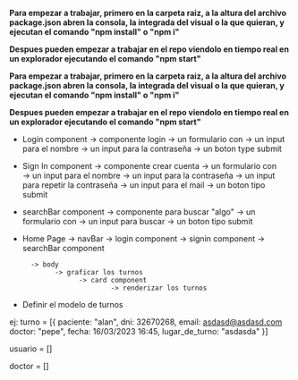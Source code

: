 **Para empezar a trabajar, primero en la carpeta raiz, a la altura del archivo package.json abren la consola, la integrada del visual o la que quieran, y ejecutan el comando "npm install" o "npm i"**

**Despues pueden empezar a trabajar en el repo viendolo en tiempo real en un explorador ejecutando el comando "npm start"**

**Para empezar a trabajar, primero en la carpeta raiz, a la altura del archivo package.json abren la consola, la integrada del visual o la que quieran, y ejecutan el comando "npm install" o "npm i"**

**Despues pueden empezar a trabajar en el repo viendolo en tiempo real en un explorador ejecutando el comando "npm start"**


* Login component -> componente login
        -> un formulario con
            -> un input para el nombre
            -> un input para la contraseña
            -> un boton type submit

* Sign In component -> componente crear cuenta
        -> un formulario con            
            -> un input para el nombre
            -> un input para la contraseña
            -> un input para repetir la contraseña
            -> un input para el mail
            -> un boton tipo submit

* searchBar component -> componente para buscar "algo"
        -> un formulario con
            -> un input para buscar
            -> un boton tipo submit

* Home Page 
        -> navBar
              -> login component
              -> signin component
              -> searchBar component

        -> body 
              -> graficar los turnos
                    -> card component 
                            -> renderizar los turnos

* Definir el modelo de turnos

ej: turno = [{
  paciente: "alan",
  dni: 32670268,
  email: asdasd@asdasd.com
  doctor: "pepe",
  fecha: 16/03/2023 16:45,
  lugar_de_turno: "asdasda"
}]

usuario = []

doctor = []

